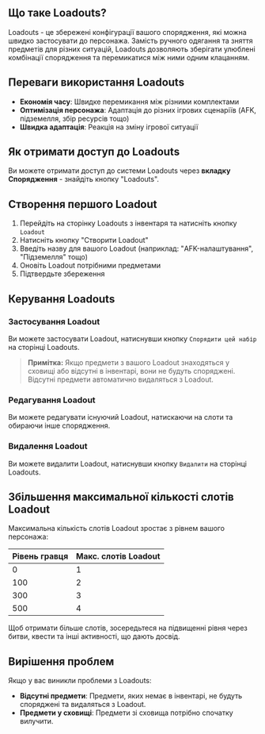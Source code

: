 ## Що таке Loadouts?

Loadouts - це збережені конфігурації вашого спорядження, які можна швидко застосувати до персонажа. Замість ручного одягання та зняття предметів для різних ситуацій, Loadouts дозволяють зберігати улюблені комбінації спорядження та перемикатися між ними одним клацанням.

## Переваги використання Loadouts

-   **Економія часу**: Швидке перемикання між різними комплектами
-   **Оптимізація персонажа**: Адаптація до різних ігрових сценаріїв (AFK, підземелля, збір ресурсів тощо)
-   **Швидка адаптація**: Реакція на зміну ігрової ситуації

## Як отримати доступ до Loadouts

Ви можете отримати доступ до системи Loadouts через **вкладку Спорядження** - знайдіть кнопку "Loadouts".

## Створення першого Loadout

1. Перейдіть на сторінку Loadouts з інвентаря та натисніть кнопку `Loadout`
2. Натисніть кнопку "Створити Loadout"
3. Введіть назву для вашого Loadout (наприклад: "AFK-налаштування", "Підземелля" тощо)
4. Оновіть Loadout потрібними предметами
5. Підтвердьте збереження

## Керування Loadouts

### Застосування Loadout

Ви можете застосувати Loadout, натиснувши кнопку `Спорядити цей набір` на сторінці Loadouts.

> **Примітка:** Якщо предмети з вашого Loadout знаходяться у сховищі або відсутні в інвентарі, вони не будуть споряджені. Відсутні предмети автоматично видаляться з Loadout.

### Редагування Loadout

Ви можете редагувати існуючий Loadout, натискаючи на слоти та обираючи інше спорядження.

### Видалення Loadout

Ви можете видалити Loadout, натиснувши кнопку `Видалити` на сторінці Loadouts.

## Збільшення максимальної кількості слотів Loadout

Максимальна кількість слотів Loadout зростає з рівнем вашого персонажа:

| Рівень гравця | Макс. слотів Loadout |
| ------------- | -------------------- |
| 0             | 1                    |
| 100           | 2                    |
| 300           | 3                    |
| 500           | 4                    |

Щоб отримати більше слотів, зосередьтеся на підвищенні рівня через битви, квести та інші активності, що дають досвід.

## Вирішення проблем

Якщо у вас виникли проблеми з Loadouts:

-   **Відсутні предмети**: Предмети, яких немає в інвентарі, не будуть споряджені та видаляться з Loadout.
-   **Предмети у сховищі**: Предмети зі сховища потрібно спочатку вилучити.

